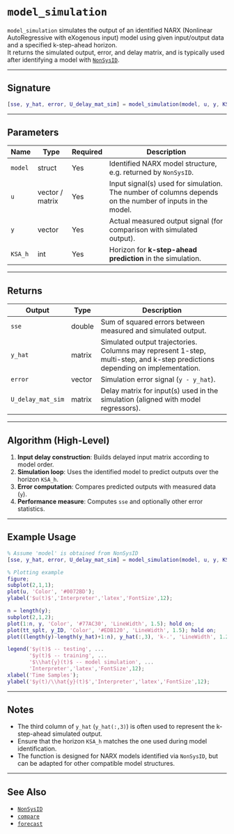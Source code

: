 # `model_simulation`

`model_simulation` simulates the output of an identified NARX (Nonlinear AutoRegressive with eXogenous input) model using given input/output data and a specified k-step-ahead horizon.  
It returns the simulated output, error, and delay matrix, and is typically used after identifying a model with [`NonSysID`](./NonSysID.md).

---

## Signature

```matlab
[sse, y_hat, error, U_delay_mat_sim] = model_simulation(model, u, y, KSA_h)
```

---

## Parameters

| Name    | Type     | Required | Description |
|---------|----------|----------|-------------|
| `model` | struct   | Yes | Identified NARX model structure, e.g. returned by `NonSysID`. |
| `u`     | vector / matrix | Yes | Input signal(s) used for simulation. The number of columns depends on the number of inputs in the model. |
| `y`     | vector   | Yes | Actual measured output signal (for comparison with simulated output). |
| `KSA_h` | int      | Yes | Horizon for **k-step-ahead prediction** in the simulation. |

---

## Returns

| Output             | Type     | Description |
|--------------------|----------|-------------|
| `sse`              | double   | Sum of squared errors between measured and simulated output. |
| `y_hat`            | matrix   | Simulated output trajectories. Columns may represent 1-step, multi-step, and k-step predictions depending on implementation. |
| `error`            | vector   | Simulation error signal (`y - y_hat`). |
| `U_delay_mat_sim`  | matrix   | Delay matrix for input(s) used in the simulation (aligned with model regressors). |

---

## Algorithm (High-Level)

1. **Input delay construction**: Builds delayed input matrix according to model order.  
2. **Simulation loop**: Uses the identified model to predict outputs over the horizon `KSA_h`.  
3. **Error computation**: Compares predicted outputs with measured data (`y`).  
4. **Performance measure**: Computes `sse` and optionally other error statistics.  

---

## Example Usage

```matlab
% Assume 'model' is obtained from NonSysID
[sse, y_hat, error, U_delay_mat_sim] = model_simulation(model, u, y, KSA_h);

% Plotting example
figure;
subplot(2,1,1);
plot(u, 'Color', '#0072BD');
ylabel('$u(t)$','Interpreter','latex','FontSize',12);

n = length(y);
subplot(2,1,2);
plot(1:n, y, 'Color', '#77AC30', 'LineWidth', 1.5); hold on;
plot(tt_splt, y_ID, 'Color', '#EDB120', 'LineWidth', 1.5); hold on;
plot((length(y)-length(y_hat)+1:n), y_hat(:,3), 'k-.', 'LineWidth', 1.25);

legend('$y(t)$ -- testing', ...
       '$y(t)$ -- training', ...
       '$\\hat{y}(t)$ -- model simulation', ...
       'Interpreter','latex','FontSize',12);
xlabel('Time Samples');
ylabel('$y(t)/\\hat{y}(t)$','Interpreter','latex','FontSize',12);
```

---

## Notes

- The third column of `y_hat` (`y_hat(:,3)`) is often used to represent the k-step-ahead simulated output.  
- Ensure that the horizon `KSA_h` matches the one used during model identification.  
- The function is designed for NARX models identified via `NonSysID`, but can be adapted for other compatible model structures.  

---

## See Also

- [`NonSysID`](./NonSysID_Documentation.md)  
- [`compare`](https://www.mathworks.com/help/ident/ref/compare.html)  
- [`forecast`](https://www.mathworks.com/help/ident/ref/forecast.html)  
